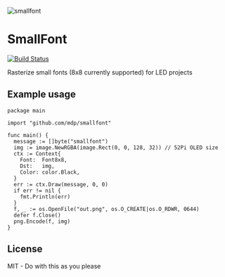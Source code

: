 ![smallfont](https://cloud.githubusercontent.com/assets/2868/22627960/8b74b71c-eb80-11e6-947e-776c3477a12d.png)

# SmallFont

[![Build Status](https://travis-ci.org/mdp/smallfont.svg?branch=master)](https://travis-ci.org/mdp/smallfont)

Rasterize small fonts (8x8 currently supported) for LED projects

## Example usage

```golang
package main

import "github.com/mdp/smallfont"

func main() {
  message := []byte("smallfont")
  img := image.NewRGBA(image.Rect(0, 0, 128, 32)) // 52Pi OLED size
  ctx := Context{
    Font:  Font8x8,
    Dst:   img,
    Color: color.Black,
  }
  err := ctx.Draw(message, 0, 0)
  if err != nil {
    fmt.Println(err)
  }
  f, _ := os.OpenFile("out.png", os.O_CREATE|os.O_RDWR, 0644)
  defer f.Close()
  png.Encode(f, img)
}
```

## License

MIT - Do with this as you please

